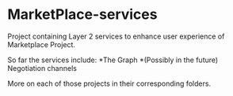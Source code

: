 # MarketPlace-services

Project containing Layer 2 services to enhance user experience of Marketplace Project.

So far the services include:
*The Graph
*(Possibly in the future) Negotiation channels

More on each of those projects in their corresponding folders.